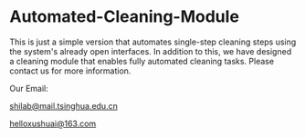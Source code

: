 # Automated-Cleaning-Module
This is just a simple version that automates single-step cleaning steps using the system's already open interfaces. In addition to this, we have designed a cleaning module that enables fully automated cleaning tasks. Please contact us for more information.

Our Email:

shilab@mail.tsinghua.edu.cn

helloxushuai@163.com

